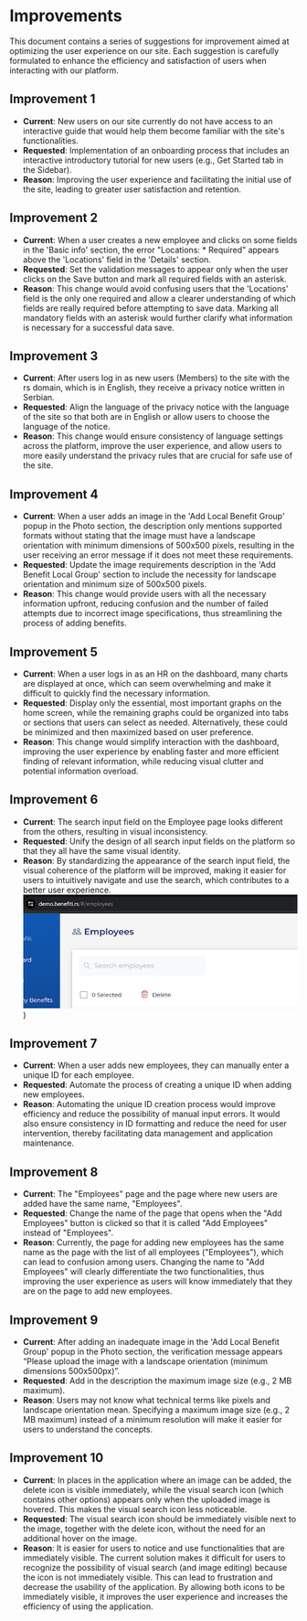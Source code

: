 # Improvements

This document contains a series of suggestions for improvement aimed at optimizing the user experience on our site. Each suggestion is carefully formulated to enhance the efficiency and satisfaction of users when interacting with our platform.

## Improvement 1

- **Current**: New users on our site currently do not have access to an interactive guide that would help them become familiar with the site's functionalities.
- **Requested**: Implementation of an onboarding process that includes an interactive introductory tutorial for new users (e.g., Get Started tab in the Sidebar).
- **Reason**: Improving the user experience and facilitating the initial use of the site, leading to greater user satisfaction and retention.

## Improvement 2

- **Current**: When a user creates a new employee and clicks on some fields in the 'Basic info' section, the error "Locations: * Required" appears above the 'Locations' field in the 'Details' section.
- **Requested**: Set the validation messages to appear only when the user clicks on the Save button and mark all required fields with an asterisk.
- **Reason**: This change would avoid confusing users that the 'Locations' field is the only one required and allow a clearer understanding of which fields are really required before attempting to save data. Marking all mandatory fields with an asterisk would further clarify what information is necessary for a successful data save.

## Improvement 3

- **Current**: After users log in as new users (Members) to the site with the rs domain, which is in English, they receive a privacy notice written in Serbian.
- **Requested**: Align the language of the privacy notice with the language of the site so that both are in English or allow users to choose the language of the notice.
- **Reason**: This change would ensure consistency of language settings across the platform, improve the user experience, and allow users to more easily understand the privacy rules that are crucial for safe use of the site.

## Improvement 4

- **Current**: When a user adds an image in the 'Add Local Benefit Group' popup in the Photo section, the description only mentions supported formats without stating that the image must have a landscape orientation with minimum dimensions of 500x500 pixels, resulting in the user receiving an error message if it does not meet these requirements.
- **Requested**: Update the image requirements description in the 'Add Benefit Local Group' section to include the necessity for landscape orientation and minimum size of 500x500 pixels.
- **Reason**: This change would provide users with all the necessary information upfront, reducing confusion and the number of failed attempts due to incorrect image specifications, thus streamlining the process of adding benefits.

## Improvement 5

- **Current**: When a user logs in as an HR on the dashboard, many charts are displayed at once, which can seem overwhelming and make it difficult to quickly find the necessary information.
- **Requested**: Display only the essential, most important graphs on the home screen, while the remaining graphs could be organized into tabs or sections that users can select as needed. Alternatively, these could be minimized and then maximized based on user preference.
- **Reason**: This change would simplify interaction with the dashboard, improving the user experience by enabling faster and more efficient finding of relevant information, while reducing visual clutter and potential information overload.

## Improvement 6

- **Current**: The search input field on the Employee page looks different from the others, resulting in visual inconsistency.
- **Requested**: Unify the design of all search input fields on the platform so that they all have the same visual identity.
- **Reason**: By standardizing the appearance of the search input field, the visual coherence of the platform will be improved, making it easier for users to intuitively navigate and use the search, which contributes to a better user experience.
![Search Input Field](../images/search-input-field.png))

## Improvement 7

- **Current**: When a user adds new employees, they can manually enter a unique ID for each employee.
- **Requested**: Automate the process of creating a unique ID when adding new employees.
- **Reason**: Automating the unique ID creation process would improve efficiency and reduce the possibility of manual input errors. It would also ensure consistency in ID formatting and reduce the need for user intervention, thereby facilitating data management and application maintenance.

## Improvement 8

- **Current**: The "Employees" page and the page where new users are added have the same name, "Employees".
- **Requested**: Change the name of the page that opens when the "Add Employees" button is clicked so that it is called "Add Employees" instead of "Employees".
- **Reason**: Currently, the page for adding new employees has the same name as the page with the list of all employees ("Employees"), which can lead to confusion among users. Changing the name to "Add Employees" will clearly differentiate the two functionalities, thus improving the user experience as users will know immediately that they are on the page to add new employees.

## Improvement 9

- **Current**: After adding an inadequate image in the 'Add Local Benefit Group' popup in the Photo section, the verification message appears “Please upload the image with a landscape orientation (minimum dimensions 500x500px)”.
- **Requested**: Add in the description the maximum image size (e.g., 2 MB maximum).
- **Reason**: Users may not know what technical terms like pixels and landscape orientation mean. Specifying a maximum image size (e.g., 2 MB maximum) instead of a minimum resolution will make it easier for users to understand the concepts.

## Improvement 10

- **Current**: In places in the application where an image can be added, the delete icon is visible immediately, while the visual search icon (which contains other options) appears only when the uploaded image is hovered. This makes the visual search icon less noticeable.
- **Requested**: The visual search icon should be immediately visible next to the image, together with the delete icon, without the need for an additional hover on the image.
- **Reason**: It is easier for users to notice and use functionalities that are immediately visible. The current solution makes it difficult for users to recognize the possibility of visual search (and image editing) because the icon is not immediately visible. This can lead to frustration and decrease the usability of the application. By allowing both icons to be immediately visible, it improves the user experience and increases the efficiency of using the application.
